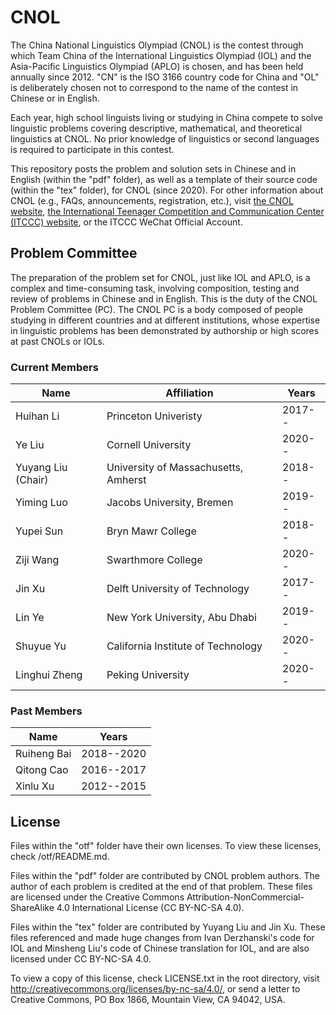 # CNOL
The China National Linguistics Olympiad (CNOL) is the contest through which Team China of the International Linguistics Olympiad (IOL) and the Asia-Pacific Linguistics Olympiad (APLO) is chosen, and has been held annually since 2012. 
"CN" is the ISO 3166 country code for China and "OL" is deliberately chosen not to correspond to the name of the contest in Chinese or in English.

Each year, high school linguists living or studying in China compete to solve linguistic problems covering descriptive, mathematical, and theoretical linguistics at CNOL. 
No prior knowledge of linguistics or second languages is required to participate in this contest.

This repository posts the problem and solution sets in Chinese and in English (within the "pdf" folder), as well as a template of their source code (within the "tex" folder), for CNOL (since 2020).
For other information about CNOL (e.g., FAQs, announcements, registration, etc.), visit [the CNOL website](http://www.ioling.org.cn), [the International Teenager Competition and Communication Center (ITCCC) website](http://www.it3c.org), or the ITCCC WeChat Official Account.
## Problem Committee
The preparation of the problem set for CNOL, just like IOL and APLO, is a complex and time-consuming task, involving composition, testing and review of problems in Chinese and in English.
This is the duty of the CNOL Problem Committee (PC).
The CNOL PC is a body composed of people studying in different countries and at different institutions, whose expertise in linguistic problems has been demonstrated by authorship or high scores at past CNOLs or IOLs.
### Current Members
|Name|Affiliation|Years|
|---|---|---|
|Huihan Li|Princeton Univeristy|2017--|
|Ye Liu|Cornell University|2020--|
|Yuyang Liu (Chair)|University of Massachusetts, Amherst|2018--|
|Yiming Luo|Jacobs University, Bremen|2019--|
|Yupei Sun|Bryn Mawr College|2018--|
|Ziji Wang|Swarthmore College|2020--|
|Jin Xu|Delft University of Technology|2017--|
|Lin Ye|New York University, Abu Dhabi|2019--|
|Shuyue Yu|California Institute of Technology|2020--|
|Linghui Zheng|Peking University|2020--|
### Past Members
|Name|Years|
|---|---|
|Ruiheng Bai|2018--2020|
|Qitong Cao|2016--2017|
|Xinlu Xu|2012--2015|
## License
Files within the "otf" folder have their own licenses.
To view these licenses, check /otf/README.md.

Files within the "pdf" folder are contributed by CNOL problem authors.
The author of each problem is credited at the end of that problem.
These files are licensed under the Creative Commons Attribution-NonCommercial-ShareAlike 4.0 International License (CC BY-NC-SA 4.0).

Files within the "tex" folder are contributed by Yuyang Liu and Jin Xu.
These files referenced and made huge changes from Ivan Derzhanski's code for IOL and Minsheng Liu's code of Chinese translation for IOL, and are also licensed under CC BY-NC-SA 4.0.

To view a copy of this license, check LICENSE.txt in the root directory, visit http://creativecommons.org/licenses/by-nc-sa/4.0/, or send a letter to Creative Commons, PO Box 1866, Mountain View, CA 94042, USA.
